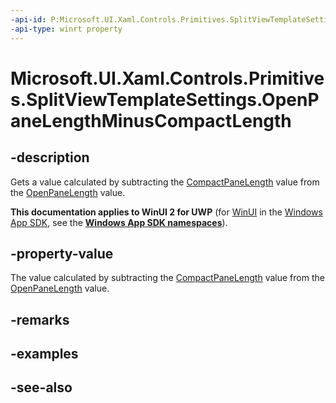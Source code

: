 ```yaml
---
-api-id: P:Microsoft.UI.Xaml.Controls.Primitives.SplitViewTemplateSettings.OpenPaneLengthMinusCompactLength
-api-type: winrt property
---
```


<!-- Property syntax
public double OpenPaneLengthMinusCompactLength { get; }
-->

# Microsoft.UI.Xaml.Controls.Primitives.SplitViewTemplateSettings.OpenPaneLengthMinusCompactLength

## -description
Gets a value calculated by subtracting the [CompactPaneLength](../microsoft.ui.xaml.controls/splitview_compactpanelength.md) value from the [OpenPaneLength](../microsoft.ui.xaml.controls/splitview_openpanelength.md) value.

**This documentation applies to WinUI 2 for UWP** (for [WinUI](/windows/apps/winui/winui3/) in the [Windows App SDK](/windows/apps/windows-app-sdk/), see the **[Windows App SDK namespaces](/windows/windows-app-sdk/api/winrt/)**).

## -property-value
The value calculated by subtracting the [CompactPaneLength](../microsoft.ui.xaml.controls/splitview_compactpanelength.md) value from the [OpenPaneLength](../microsoft.ui.xaml.controls/splitview_openpanelength.md) value.

## -remarks

## -examples

## -see-also

